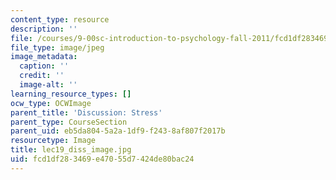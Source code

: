 ```yaml
---
content_type: resource
description: ''
file: /courses/9-00sc-introduction-to-psychology-fall-2011/fcd1df283469e47055d7424de80bac24_lec19_diss_image.jpg
file_type: image/jpeg
image_metadata:
  caption: ''
  credit: ''
  image-alt: ''
learning_resource_types: []
ocw_type: OCWImage
parent_title: 'Discussion: Stress'
parent_type: CourseSection
parent_uid: eb5da804-5a2a-1df9-f243-8af807f2017b
resourcetype: Image
title: lec19_diss_image.jpg
uid: fcd1df28-3469-e470-55d7-424de80bac24
---
```

